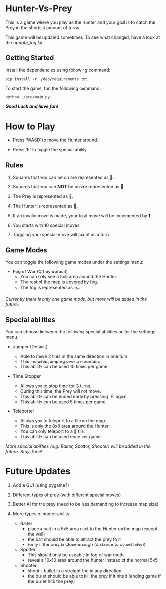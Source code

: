 # Hunter-Vs-Prey
This is a game where you play as the Hunter and your goal is to catch the Prey in the shortest amount of turns. 

This game will be updated sometimes. To see what changed, have a look at the *update_log.txt*.

## Getting Started
Install the dependencies using following command:

    pip install -r ./dep/requirements.txt

To start the game, fun the following command:

    python ./src/main.py

***Good Luck and have fun!***

# How to Play
* Press 'WASD' to move the Hunter around.

* Press 'E' to toggle the special ability.

## Rules
1. Squares that you can be on are represented as 🌳.

2. Squares that you can **NOT** be on are represented as 🗻.

3. The Prey is represented as 👨.

4. The Hunter is represented as 🦊.

5. If an invalid move is made, your total move will be incremented by **1**.

6. You starts with 10 special moves.

7. Toggling your special move will count as a turn.

## Game Modes
You can toggle the following game modes under the settings menu:

- Fog of War (Off by default)
    - You can only see a 5x5 area around the Hunter.
    - The rest of the map is covered by fog.
    - The fog is represented as 🌫️.

*Currently there is only one game mode, but more will be added in the future.*

## Special abilities

You can choose between the following special abilities under the settings menu.

- Jumper (Default)
    - Able to move 2 tiles in the same direction in one turn.
    - This includes jumping over a mountain.
    - This ability can be used 10 times per game.

- Time Stopper
    - Allows you to stop time for 3 turns.
    - During this time, the Prey will not move.
    - This ability can be ended early by pressing 'E' again.
    - This ability can be used 5 times per game.

- Teleporter
    - Allows you to teleport to a tile on the map.
    - This is only the 8x8 area around the Hunter.
    - You can only teleport to a 🌳 tile.
    - This ability can be used once per game.

*More special abilities (e.g. Baiter, Spotter, Shooter) will be added in the future. Stay Tune!*

# Future Updates

1. Add a GUI (using pygame?)

2. Different types of prey (with different special moves)

3. Better AI for the prey (need to be less demanding to increase map size)

4. More types of hunter ability
    - Baiter
        - place a bait in a 5x5 area next to the Hunter on the map (except the wall)
        - the bait should be able to attract the prey to it
        - (only if the prey is close enough (distance to do set later))
    - Spotter
        - This should only be useable in fog of war mode
        - reveal a 10x10 area around the hunter instead of the normal 5x5
    - Shooter
        - shoot a bullet in a straight line in any direction
        - the bullet should be able to kill the prey if it hits it (ending game if the bullet hits the prey)